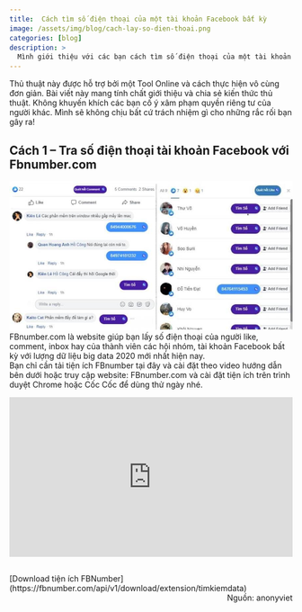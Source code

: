 ```yaml
---
title:  Cách tìm số điện thoại của một tài khoản Facebook bất kỳ
image: /assets/img/blog/cach-lay-so-dien-thoai.png
categories: [blog]
description: >
  Mình giới thiệu với các bạn cách tìm số điện thoại của một tài khoản Facebook bất kỳ. Thủ thuật này sẽ giúp bạn trong những trường hợp cần truy tìm số điện thoại của đối phương.
---
```


Thủ thuật này được hỗ trợ bởi một Tool Online và cách thực hiện vô cùng đơn giản. Bài viết này mang tính chất giới thiệu và chia sẻ kiến thức thủ thuật. Không khuyến khích các bạn cố ý xâm phạm quyền riêng tư của người khác. Mình sẽ không chịu bất cứ trách nhiệm gì cho những rắc rối bạn gây ra!  

## Cách 1 – Tra số điện thoại tài khoản Facebook với Fbnumber.com  


![Tra số điện thoại tài khoản Facebook với Fbnumber.com](/assets/img/blog/cach-lay-so-dien-thoai-2.jpg)
FBnumber.com là website giúp bạn lấy số điện thoại của người like, comment, inbox hay của thành viên các hội nhóm, tài khoản Facebook bất kỳ với lượng dữ liệu big data 2020 mới nhất hiện nay.  
Bạn chỉ cần tải tiện ích FBnumber tại đây và cài đặt theo video hướng dẫn bên dưới hoặc truy cập website: FBnumber.com và cài đặt tiện ích trên trình duyệt Chrome hoặc Cốc Cốc để dùng thử ngày nhé.  

<style>

.video-wrapper {
    position: relative;
    padding-bottom: 56.25%;
    height: 0;
}

.video-wrapper iframe {
    position: absolute;
    top: 0;
    left: 0;
    width: 100%;
    height: 100%;
}
</style>

<p>
<div class="video-wrapper">
<iframe width="560" height="315" src="https://www.youtube.com/embed/_aNZfHPMTSY" frameborder="0" allow="accelerometer; autoplay; encrypted-media; gyroscope; picture-in-picture" allowfullscreen></iframe>

</div>  
</p>
<br>
[Download tiện ích FBNumber](https://fbnumber.com/api/v1/download/extension/timkiemdata)

<div style= 'text-align: right;'>
Nguồn: anonyviet
</div>
